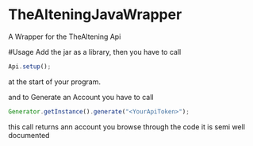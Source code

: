 # TheAlteningJavaWrapper
A Wrapper for the TheAltening Api

#Usage
Add the jar as a library, then you have to call 
```javascript
Api.setup();
``` 
at the start of your program.

and to Generate an Account you have to call 
```javascript
Generator.getInstance().generate("<YourApiToken>");
``` 
this call returns ann account you browse through the code it is semi well documented
